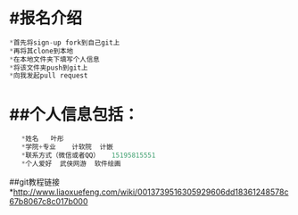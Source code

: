 #报名介绍
============
```js
*首先将sign-up fork到自己git上
*再将其clone到本地
*在本地文件夹下填写个人信息
*将该文件夹push到git上
*向我发起pull request
```
##个人信息包括：
=========
```js
   *姓名   叶彤
   *学院+专业    计软院  计嵌
   *联系方式（微信或者QQ）   15195815551
   *个人爱好  武侠网游  软件绘画
```
##git教程链接
*http://www.liaoxuefeng.com/wiki/0013739516305929606dd18361248578c67b8067c8c017b000
